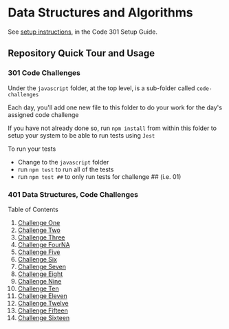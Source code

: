 # Data Structures and Algorithms

See [setup instructions](https://codefellows.github.io/setup-guide/code-301/3-code-challenges), in the Code 301 Setup Guide.

## Repository Quick Tour and Usage

### 301 Code Challenges

Under the `javascript` folder, at the top level, is a sub-folder called `code-challenges`

Each day, you'll add one new file to this folder to do your work for the day's assigned code challenge

If you have not already done so, run `npm install` from within this folder to setup your system to be able to run tests using `Jest`

To run your tests

- Change to the `javascript` folder
- run `npm test` to run all of the tests
- run `npm test ##` to only run tests for challenge ## (i.e. 01)

### 401 Data Structures, Code Challenges

Table of Contents

1. [Challenge One](javascript/old401/CC401Class01/README.md)
2. [Challenge Two](javascript/old401/CC401Class02/README.md)
3. [Challenge Three](javascript/old401/CC401Class03/README.md)
4. [Challenge FourNA]()
5. [Challenge Five](javascript/linked-list/README.md)
6. [Challenge Six](javascript/)
7. [Challenge Seven](javascript/)
8. [Challenge Eight](javascript/linked-list/linked-list-zip/README.md)
9. [Challenge Nine](javascript/)
10. [Challenge Ten](javascript/linked-list/stacks-and-queues/README.md)
11. [Challenge Eleven]()
12. [Challenge Twelve](javascript/linked-list/stacks-and-queues/stack-queue-animal-shelter/README.md)
15. [Challenge Fifteen](javascript/linked-list/trees/README.md)
16. [Challenge Sixteen](javascript/linked-list/tree-breadth-first/README.md)
